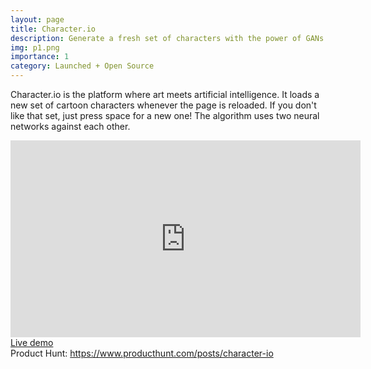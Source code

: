```yaml
---
layout: page
title: Character.io
description: Generate a fresh set of characters with the power of GANs
img: p1.png
importance: 1
category: Launched + Open Source
---
```


Character.io is the platform where art meets artificial intelligence. It loads a new set of cartoon characters whenever the page is reloaded. If you don't like that set, just press space for a new one! The algorithm uses two neural networks against each other.<br>

<iframe width="560" height="315" src="https://www.youtube.com/embed/w_EOxsHMdAg" title="YouTube video player" frameborder="0" allow="accelerometer; autoplay; clipboard-write; encrypted-media; gyroscope; picture-in-picture" allowfullscreen></iframe>
<br>
<a href = "https://characterio.neeltron.repl.co/">Live demo</a><br>
Product Hunt: <a href = "https://www.producthunt.com/posts/character-io">https://www.producthunt.com/posts/character-io</a>

